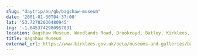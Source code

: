 ```yaml
---
slug: "daytrip/eu/gb/bagshaw-museum"
date: '2001-01-30T04:37:00'
lat: '53.72782030480945'
lng: '-1.6453742980957031'
location: Bagshaw Museum, Woodlands Road, Brookroyd, Batley, Kirklees, West Yorkshire, WF17 0RE, United Kingdom
title: Bagshaw Museum
external_url: https://www.kirklees.gov.uk/beta/museums-and-galleries/bagshaw-museum.aspx
---
```



